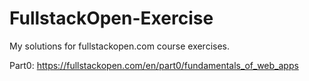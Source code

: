 # FullstackOpen-Exercise
My solutions for fullstackopen.com course exercises.

Part0: https://fullstackopen.com/en/part0/fundamentals_of_web_apps
